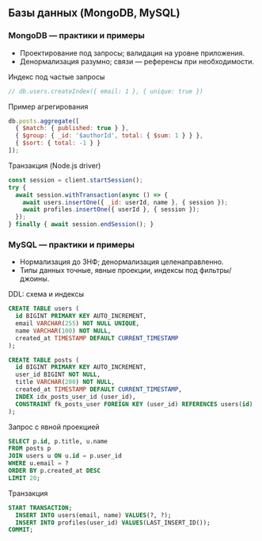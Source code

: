 ## Базы данных (MongoDB, MySQL)

### MongoDB — практики и примеры
- Проектирование под запросы; валидация на уровне приложения.
- Денормализация разумно; связи — референсы при необходимости.

Индекс под частые запросы
```js
// db.users.createIndex({ email: 1 }, { unique: true })
```

Пример агрегирования
```js
db.posts.aggregate([
  { $match: { published: true } },
  { $group: { _id: '$authorId', total: { $sum: 1 } } },
  { $sort: { total: -1 } }
]);
```

Транзакция (Node.js driver)
```js
const session = client.startSession();
try {
  await session.withTransaction(async () => {
    await users.insertOne({ _id: userId, name }, { session });
    await profiles.insertOne({ userId }, { session });
  });
} finally { await session.endSession(); }
```

### MySQL — практики и примеры
- Нормализация до 3НФ; денормализация целенаправленно.
- Типы данных точные, явные проекции, индексы под фильтры/джоины.

DDL: схема и индексы
```sql
CREATE TABLE users (
  id BIGINT PRIMARY KEY AUTO_INCREMENT,
  email VARCHAR(255) NOT NULL UNIQUE,
  name VARCHAR(100) NOT NULL,
  created_at TIMESTAMP DEFAULT CURRENT_TIMESTAMP
);

CREATE TABLE posts (
  id BIGINT PRIMARY KEY AUTO_INCREMENT,
  user_id BIGINT NOT NULL,
  title VARCHAR(200) NOT NULL,
  created_at TIMESTAMP DEFAULT CURRENT_TIMESTAMP,
  INDEX idx_posts_user_id (user_id),
  CONSTRAINT fk_posts_user FOREIGN KEY (user_id) REFERENCES users(id)
);
```

Запрос с явной проекцией
```sql
SELECT p.id, p.title, u.name
FROM posts p
JOIN users u ON u.id = p.user_id
WHERE u.email = ?
ORDER BY p.created_at DESC
LIMIT 20;
```

Транзакция
```sql
START TRANSACTION;
  INSERT INTO users(email, name) VALUES(?, ?);
  INSERT INTO profiles(user_id) VALUES(LAST_INSERT_ID());
COMMIT;
```


